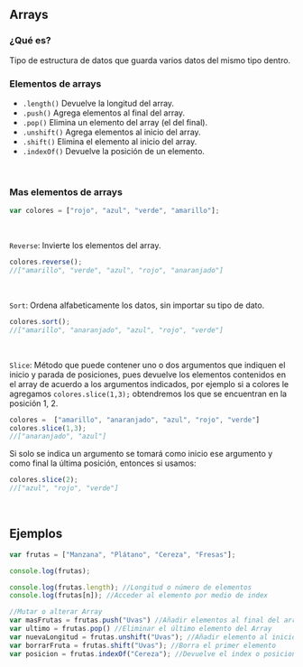 ## Arrays

### ¿Qué es?

Tipo de estructura de datos que guarda varios datos del mismo tipo dentro.

### Elementos de arrays
- `.length()` Devuelve la longitud del array.
- `.push()` Agrega elementos al final del array.
- `.pop()` Elimina un elemento del array (el del final).
- `.unshift()` Agrega elementos al inicio del array.
- `.shift()` Elimina el elemento al inicio del array.
- `.indexOf()` Devuelve la posición de un elemento.
<br>

### Mas elementos de arrays

```jsx
var colores = ["rojo", "azul", "verde", "amarillo"];
```

<br>

`Reverse`: Invierte los elementos del array.

```jsx
colores.reverse();
//["amarillo", "verde", "azul", "rojo", "anaranjado"]
```

<br>

`Sort`: Ordena alfabeticamente los datos, sin importar su tipo de dato.

```jsx
colores.sort();
//["amarillo", "anaranjado", "azul", "rojo", "verde"]
```

<br>

`Slice`: Método que puede contener uno o dos argumentos que indiquen el inicio y parada de posiciones, pues devuelve los elementos contenidos en el array de acuerdo a los argumentos indicados, por ejemplo si a colores le agregamos `colores.slice(1,3);` obtendremos los que se encuentran en la posición 1, 2.

```jsx
colores =  ["amarillo", "anaranjado", "azul", "rojo", "verde"]
colores.slice(1,3);
//["anaranjado", "azul"]
```

Si solo se indica un argumento se tomará como inicio ese argumento y como final la última posición, entonces si usamos:

```jsx
colores.slice(2);
//["azul", "rojo", "verde"]
```

<br>

 ## Ejemplos
 
```jsx
var frutas = ["Manzana", "Plátano", "Cereza", "Fresas"];

console.log(frutas);

console.log(frutas.length); //Longitud o número de elementos
console.log(frutas[n]); //Acceder al elemento por medio de index

//Mutar o alterar Array
var masFrutas = frutas.push("Uvas") //Añadir elementos al final del array
var ultimo = frutas.pop() //Eliminar el último elemento del Array
var nuevaLongitud = frutas.unshift("Uvas"); //Añadir elemento al inicio del array
var borrarFruta = frutas.shift("Uvas"); //Borra el primer elemento
var posicion = frutas.indexOf("Cereza"); //Devuelve el index o posicion del elemento
```